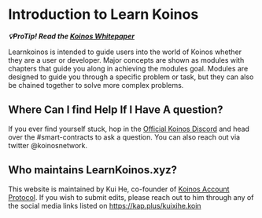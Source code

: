 # Introduction to Learn Koinos

**_💡ProTip! Read the [Koinos Whitepaper](https://koinos.io/unified-whitepaper/)_**

Learnkoinos is intended to guide users into the world of Koinos whether they are a user or developer. Major concepts are shown as modules with chapters that guide you along in achieving the modules goal. Modules are designed to guide you through a specific problem or task, but they can also be chained together to solve more complex problems.

## Where Can I find Help If I Have A question?

If you ever find yourself stuck, hop in the [Official Koinos Discord](https://discord.gg/qqMCE9A9fV) and head over the #smart-contracts to ask a question. You can also reach out via twitter @koinosnetwork.

## Who maintains LearnKoinos.xyz?

This website is maintained by Kui He, co-founder of [Koinos Account Protocol](http://kap.domains). If you wish to submit edits, please reach out to him through any of the social media links listed on https://kap.plus/kuixihe.koin
